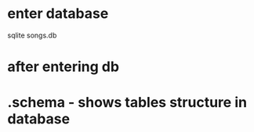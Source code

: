 # enter database
sqlite songs.db

# after entering db
# .schema - shows tables structure in database



